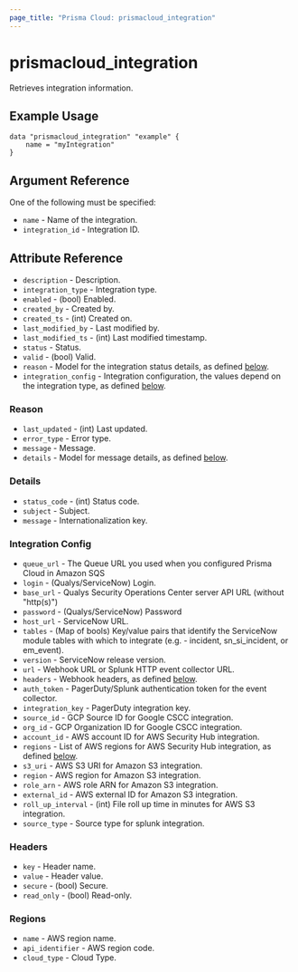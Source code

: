 ```yaml
---
page_title: "Prisma Cloud: prismacloud_integration"
---
```


# prismacloud_integration

Retrieves integration information.

## Example Usage

```hcl
data "prismacloud_integration" "example" {
    name = "myIntegration"
}
```

## Argument Reference

One of the following must be specified:

* `name` - Name of the integration.
* `integration_id` - Integration ID.

## Attribute Reference

* `description` - Description.
* `integration_type` - Integration type.
* `enabled` - (bool) Enabled.
* `created_by` - Created by.
* `created_ts` - (int) Created on.
* `last_modified_by` - Last modified by.
* `last_modified_ts` - (int) Last modified timestamp.
* `status` - Status.
* `valid` - (bool) Valid.
* `reason` - Model for the integration status details, as defined [below](#reason).
* `integration_config` - Integration configuration, the values depend on the integration type, as defined [below](#integration-config).

### Reason

* `last_updated` - (int) Last updated.
* `error_type` - Error type.
* `message` - Message.
* `details` - Model for message details, as defined [below](#details).

### Details

* `status_code` - (int) Status code.
* `subject` - Subject.
* `message` - Internationalization key.

### Integration Config

* `queue_url` - The Queue URL you used when you configured Prisma Cloud in Amazon SQS
* `login` - (Qualys/ServiceNow) Login.
* `base_url` - Qualys Security Operations Center server API URL (without "http(s)")
* `password` - (Qualys/ServiceNow) Password
* `host_url` - ServiceNow URL.
* `tables` - (Map of bools) Key/value pairs that identify the ServiceNow module tables with which to integrate (e.g. - incident, sn_si_incident, or em_event).
* `version` - ServiceNow release version.
* `url` - Webhook URL or Splunk HTTP event collector URL.
* `headers` - Webhook headers, as defined [below](#headers).
* `auth_token` - PagerDuty/Splunk authentication token for the event collector.
* `integration_key` - PagerDuty integration key.
* `source_id` - GCP Source ID for Google CSCC integration.
* `org_id` - GCP Organization ID for Google CSCC integration.
* `account_id` - AWS account ID for AWS Security Hub integration.
* `regions` - List of AWS regions for AWS Security Hub integration, as defined [below](#regions).
* `s3_uri` - AWS S3 URI for Amazon S3 integration.
* `region` - AWS region for Amazon S3 integration.
* `role_arn` - AWS role ARN for Amazon S3 integration.
* `external_id` - AWS external ID for Amazon S3 integration.
* `roll_up_interval` - (int) File roll up time in minutes for AWS S3 integration.
* `source_type` - Source type for splunk integration.

### Headers

* `key` - Header name.
* `value` - Header value.
* `secure` - (bool) Secure.
* `read_only` - (bool) Read-only.

### Regions

* `name` - AWS region name.
* `api_identifier` - AWS region code.
* `cloud_type` - Cloud Type.